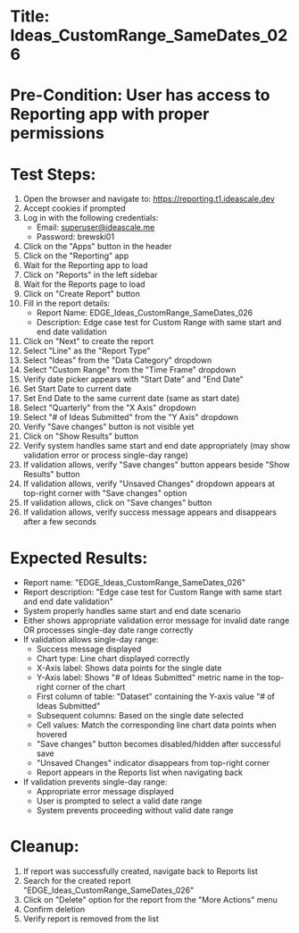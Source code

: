 # Title: Ideas_CustomRange_SameDates_026

# Pre-Condition: User has access to Reporting app with proper permissions

# Test Steps:
1. Open the browser and navigate to: https://reporting.t1.ideascale.dev
2. Accept cookies if prompted
3. Log in with the following credentials:
   - Email: superuser@ideascale.me
   - Password: brewski01
4. Click on the "Apps" button in the header
5. Click on the "Reporting" app
6. Wait for the Reporting app to load
7. Click on "Reports" in the left sidebar
8. Wait for the Reports page to load
9. Click on "Create Report" button
10. Fill in the report details:
    - Report Name: EDGE_Ideas_CustomRange_SameDates_026
    - Description: Edge case test for Custom Range with same start and end date validation
11. Click on "Next" to create the report
12. Select "Line" as the "Report Type"
13. Select "Ideas" from the "Data Category" dropdown
14. Select "Custom Range" from the "Time Frame" dropdown
15. Verify date picker appears with "Start Date" and "End Date"
16. Set Start Date to current date
17. Set End Date to the same current date (same as start date)
18. Select "Quarterly" from the "X Axis" dropdown
19. Select "# of Ideas Submitted" from the "Y Axis" dropdown
20. Verify "Save changes" button is not visible yet
21. Click on "Show Results" button
22. Verify system handles same start and end date appropriately (may show validation error or process single-day range)
23. If validation allows, verify "Save changes" button appears beside "Show Results" button
24. If validation allows, verify "Unsaved Changes" dropdown appears at top-right corner with "Save changes" option
25. If validation allows, click on "Save changes" button
26. If validation allows, verify success message appears and disappears after a few seconds

# Expected Results:
- Report name: "EDGE_Ideas_CustomRange_SameDates_026"
- Report description: "Edge case test for Custom Range with same start and end date validation"
- System properly handles same start and end date scenario
- Either shows appropriate validation error message for invalid date range OR processes single-day date range correctly
- If validation allows single-day range:
  - Success message displayed
  - Chart type: Line chart displayed correctly
  - X-Axis label: Shows data points for the single date
  - Y-Axis label: Shows "# of Ideas Submitted" metric name in the top-right corner of the chart
  - First column of table: "Dataset" containing the Y-axis value "# of Ideas Submitted"
  - Subsequent columns: Based on the single date selected
  - Cell values: Match the corresponding line chart data points when hovered
  - "Save changes" button becomes disabled/hidden after successful save
  - "Unsaved Changes" indicator disappears from top-right corner
  - Report appears in the Reports list when navigating back
- If validation prevents single-day range:
  - Appropriate error message displayed
  - User is prompted to select a valid date range
  - System prevents proceeding without valid date range

# Cleanup:
1. If report was successfully created, navigate back to Reports list
2. Search for the created report "EDGE_Ideas_CustomRange_SameDates_026"
3. Click on "Delete" option for the report from the "More Actions" menu
4. Confirm deletion
5. Verify report is removed from the list